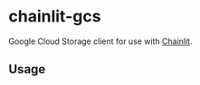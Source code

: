 # chainlit-gcs

Google Cloud Storage client for use with [Chainlit](https://chainlit.io/).

## Usage
